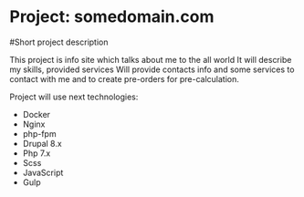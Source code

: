 # Project: somedomain.com

#Short project description

This project is info site which talks about me to the all world
It will describe my skills, provided services
Will provide contacts info and some services to contact with me
and to create pre-orders for pre-calculation.

Project will use next technologies:
* Docker
* Nginx
* php-fpm
* Drupal 8.x
* Php 7.x
* Scss
* JavaScript
* Gulp

